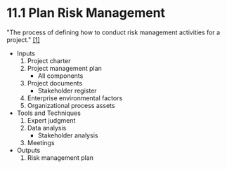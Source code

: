 # 11.1 Plan Risk Management

"The process of defining how to conduct risk management activities for a
project." [[1]](../home.md#references)

- Inputs
  1. Project charter
  2. Project management plan
     - All components
  3. Project documents
     - Stakeholder register
  4. Enterprise environmental factors
  5. Organizational process assets
- Tools and Techniques
  1. Expert judgment
  2. Data analysis
     - Stakeholder analysis
  3. Meetings
- Outputs
  1. Risk management plan
